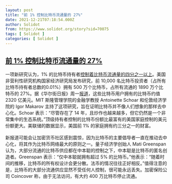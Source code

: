 ```yaml
---
layout: post
title: "前 1% 控制比特币流通量的 27%"
date: 2021-12-21T07:18:54.000Z
author: Solidot
from: https://www.solidot.org/story?sid=70075
tags: [ Solidot ]
categories: [ Solidot ]
---
```

<!--1640071134000-->
[前 1% 控制比特币流通量的 27%](https://www.solidot.org/story?sid=70075)
------

<div>
一项新研究认为，1% 的比特币持有者<a href="https://cointelegraph.com/news/0-01-of-bitcoin-holders-control-27-of-all-circulating-coins-study" target="_blank">控制着比特币流通量的四分之一以上</a>。美国非营利性研究机构国家经济研究局发布研究，前 10,000 名比特币投资者（占所有比特币持有者总数的0.01%）拥有 500 万个比特币，占所有流通的 1890 万个比特币的 27%。据《华尔街日报》周一<a href="https://www.wsj.com/articles/bitcoins-one-percent-controls-lions-share-of-the-cryptocurrencys-wealth-11639996204">报道</a>，这些比特币用户拥有的比特币约值 2320 亿美元。MIT 斯隆管理学院的金融学教授 Antoinette Schoar 和伦敦经济学院的 Igor Makarov 主持了这项研究，旨在证明比特币并不像人们想象的那样去中心化。Schoar 表示：“尽管存在了 14 年，且炒作也越来越多，但它仍然是一个非常集中的生态系统。”顶级持有者控制的比特币份额比最富有的美国家庭控制的美元份额更大。美联储的数据显示，美国前 1% 的家庭拥有约三分之一的财富。<br><br>新报道可能会让加密货币社区感到震惊，因为比特币的主要倡导者一直在推动去中心化，将其作为比特币网络最大的原则之一。量子经济学创始人 Mati Greenspan 认为，大部分流通的比特币供应都在中本聪的控制之下，中本聪是比特币的匿名创造者。Greenspan 表示：“仅中本聪就拥有超过 5% 的比特币。”他表示：“随着时间的推移，比特币的所有权设计会更分散。法币的情况往往正好相反。”值得注意的是，比特币的大部分流通供应显然不受任何人控制，很可能永远丢失。加密保险公司 Coincover 称，由于无法访问，有大约 400 万比特币停止流通。
</div>
